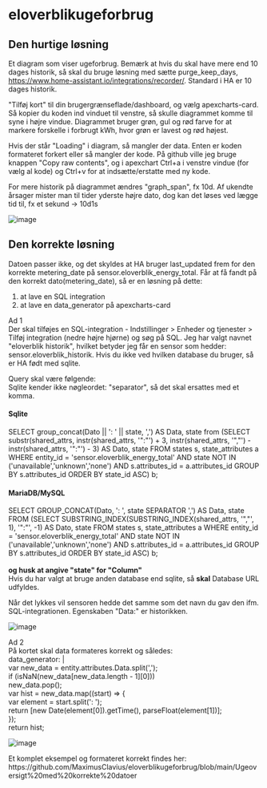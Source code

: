 # eloverblikugeforbrug

## Den hurtige løsning
Et diagram som viser ugeforbrug. Bemærk at hvis du skal have mere end 10 dages historik, så skal du bruge løsning med sætte purge_keep_days, https://www.home-assistant.io/integrations/recorder/. Standard i HA er 10 dages historik. 

"Tilføj kort" til din brugergrænseflade/dashboard, og vælg apexcharts-card. Så kopier du koden ind vinduet til venstre, så skulle diagrammet komme til syne i højre vindue. Diagrammet bruger grøn, gul og rød farve for at markere forskelle i forbrugt kWh, hvor grøn er lavest og rød højest.

Hvis der står "Loading" i diagram, så mangler der data. Enten er koden formateret forkert eller så mangler der kode. På github ville jeg bruge knappen "Copy raw contents", og i apexchart Ctrl+a i venstre vindue (for vælg al kode) og Ctrl+v for at indsætte/erstatte med ny kode.

For mere historik på diagrammet ændres "graph_span", fx 10d. Af ukendte årsager mister man til tider yderste højre dato, dog kan det løses ved lægge tid til, fx et sekund -> 10d1s

![image](https://user-images.githubusercontent.com/103023823/187018251-da6fd6f2-322e-4ede-8aa0-4568d53544d7.png)

## Den korrekte løsning
Datoen passer ikke, og det skyldes at HA bruger last_updated frem for den korrekte metering_date på sensor.eloverblik_energy_total. Får at få fandt på den korrekt dato(metering_date), så er en løsning på dette:
1) at lave en SQL integration
2) at lave en data_generator på apexcharts-card
<p>Ad 1<br>
  Der skal tilføjes en SQL-integration - Indstillinger > Enheder og tjenester > Tilføj integration (nedre højre hjørne) og søg på SQL. Jeg har valgt navnet "eloverblik historik", hvilket betyder jeg får en sensor som hedder: sensor.eloverblik_historik. Hvis du ikke ved hvilken database du bruger, så er HA født med sqlite.</p>
  Query skal være følgende:<br>
  Sqlite kender ikke nøgleordet: "separator", så det skal ersattes med et komma.<br>
<h4>Sqlite</h4>
SELECT group_concat(Dato || ': ' || state, ',') AS Data, state from (SELECT substr(shared_attrs, instr(shared_attrs, '":"') + 3, instr(shared_attrs, '","') - instr(shared_attrs, '":"') - 3) AS Dato, state FROM states s, state_attributes a WHERE entity_id = 'sensor.eloverblik_energy_total' AND state NOT IN ('unavailable','unknown','none') AND s.attributes_id = a.attributes_id GROUP BY s.attributes_id ORDER BY state_id ASC) b;<br>
<h4>MariaDB/MySQL</h4>
SELECT GROUP_CONCAT(Dato, ': ', state SEPARATOR ',') AS Data, state FROM (SELECT SUBSTRING_INDEX(SUBSTRING_INDEX(shared_attrs, '","', 1), '":"', -1) AS Dato, state FROM states s, state_attributes a WHERE entity_id = 'sensor.eloverblik_energy_total' AND state NOT IN ('unavailable','unknown','none') AND s.attributes_id = a.attributes_id GROUP BY s.attributes_id ORDER BY state_id ASC) b;<br>
<br><b>og husk at angive "state" for "Column"</b><br>
Hvis du har valgt at bruge anden database end sqlite, så <b>skal</b> Database URL udfyldes.</p>
<p>Når det lykkes vil sensoren hedde det samme som det navn du gav den ifm. SQL-integrationen. Egenskaben "Data:" er historikken.</p>

![image](https://user-images.githubusercontent.com/103023823/198866640-c0d61ea5-4296-47ab-8e72-4b83b86ebb3d.png)

<p>Ad 2<br>
  På kortet skal data formateres korrekt og således:<br>
    data_generator: |<br>
      var new_data = entity.attributes.Data.split(',');<br>
        if (isNaN(new_data[new_data.length - 1][0]))<br>
	        new_data.pop();<br>
        var hist = new_data.map((start) => {<br>
        var element = start.split(': ');<br>
        return [new Date(element[0]).getTime(), parseFloat(element[1])];<br>
      });<br>
      return hist;</p>
      
![image](https://user-images.githubusercontent.com/103023823/198835653-2afb1fb8-9cbd-4933-92ff-0bb53e05cae4.png)
<p>Et komplet eksempel og formateret korrekt findes her: https://github.com/MaximusClavius/eloverblikugeforbrug/blob/main/Ugeoversigt%20med%20korrekte%20datoer</p>
